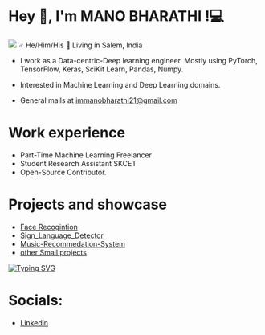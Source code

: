 # Hey 👋, I'm MANO BHARATHI !:computer:
<img src="https://github.com/ManoBharathi93/ManoBharathi93/blob/main/Banner.png" >
 ♂ He/Him/His 📍 Living in Salem, India

* I work as a Data-centric-Deep learning engineer. Mostly using PyTorch, TensorFlow, Keras, SciKit Learn, Pandas, Numpy.

* Interested in Machine Learning and Deep Learning domains.

* General mails at immanobharathi21@gmail.com

# Work experience
* Part-Time Machine Learning Freelancer 
* Student Research Assistant SKCET
* Open-Source Contributor. 

# Projects and showcase
* [Face Recogintion](https://github.com/ManoBharathi93/face_recognition/tree/main)
* [Sign_Language_Detector](https://github.com/ManoBharathi93/Sign_Language_Detector/tree/main)
* [Music-Recommedation-System](https://github.com/ManoBharathi93/Music-Recommedation-System)
* [other Small projects](https://github.com/ManoBharathi93/MachineLearningProjects/tree/main)

<a href="https://git.io/typing-svg"><img src="https://readme-typing-svg.demolab.com?font=Fira+Code&pause=1000&color=16FD23&width=435&lines=Artificial+Intelligence+Enthusiast;Learn%2C+Collaborate+and+Help+others;Looking+for+ML+Engineer+Role" alt="Typing SVG" /></a>


# Socials:
* [Linkedin](https://www.linkedin.com/in/manobharathi-m/)









<!--


Here are some ideas to get you started:

- 🔭 I’m currently working on ...
- 🌱 I’m currently learning ...
- 👯 I’m looking to collaborate on ...
- 🤔 I’m looking for help with ...
- 💬 Ask me about ...
- 📫 How to reach me: ...
- 😄 Pronouns: ...
- ⚡ Fun fact: ...
-->
